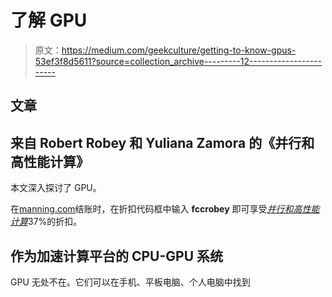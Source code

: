# 了解 GPU

> 原文：<https://medium.com/geekculture/getting-to-know-gpus-53ef3f8d5611?source=collection_archive---------12----------------------->

## 文章

## 来自 Robert Robey 和 Yuliana Zamora 的《并行和高性能计算》

本文深入探讨了 GPU。

在[manning.com](https://www.manning.com/?utm_source=medium&utm_medium=organic&utm_campaign=book_robey_parallel_5_31_19)结账时，在折扣代码框中输入 **fccrobey** 即可享受[*并行和高性能计算*](https://www.manning.com/books/parallel-and-high-performance-computing?utm_source=medium&utm_medium=organic&utm_campaign=book_robey_parallel_5_31_19)37%的折扣。

## **作为加速计算平台的 CPU-GPU 系统**

GPU 无处不在。它们可以在手机、平板电脑、个人电脑中找到